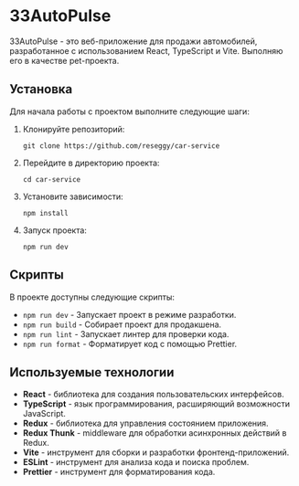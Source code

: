 # 33AutoPulse

33AutoPulse - это веб-приложение для продажи автомобилей, разработанное с использованием React, TypeScript и Vite. Выполняю его в качестве pet-проекта.

## Установка

Для начала работы с проектом выполните следующие шаги:

1. Клонируйте репозиторий:
   ```
   git clone https://github.com/reseggy/car-service
   ```
2. Перейдите в директорию проекта:
   ```
   cd car-service
   ```
3. Установите зависимости:
   ```
   npm install
   ```
4. Запуск проекта:
   ```
   npm run dev
   ```

## Скрипты

В проекте доступны следующие скрипты:

- `npm run dev` - Запускает проект в режиме разработки.
- `npm run build` - Собирает проект для продакшена.
- `npm run lint` - Запускает линтер для проверки кода.
- `npm run format` - Форматирует код с помощью Prettier.

## Используемые технологии

- **React** - библиотека для создания пользовательских интерфейсов.
- **TypeScript** - язык программирования, расширяющий возможности JavaScript.
- **Redux** - библиотека для управления состоянием приложения.
- **Redux Thunk** - middleware для обработки асинхронных действий в Redux.
- **Vite** - инструмент для сборки и разработки фронтенд-приложений.
- **ESLint** - инструмент для анализа кода и поиска проблем.
- **Prettier** - инструмент для форматирования кода.
